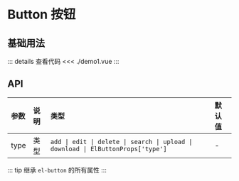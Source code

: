 # Button 按钮

<script setup>
import Demo1 from './demo1.vue'
</script>

## 基础用法

<Demo1></Demo1>

::: details 查看代码
<<< ./demo1.vue
:::

## API

| 参数  | 说明  | 类型   | 默认值 |
| :---- | :---- | :---- | :----  |
| type  | 类型  | `add \| edit \| delete \| search \| upload \| download \| ElButtonProps['type']` |    -   |

::: tip
继承 `el-button` 的所有属性
:::
